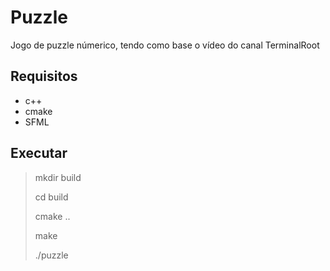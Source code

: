 # Puzzle

Jogo de puzzle númerico, tendo como base o vídeo do canal TerminalRoot

## Requisitos

* c++
* cmake
* SFML

## Executar

> mkdir build
>
> cd build
>
> cmake ..
> 
> make
>
> ./puzzle
